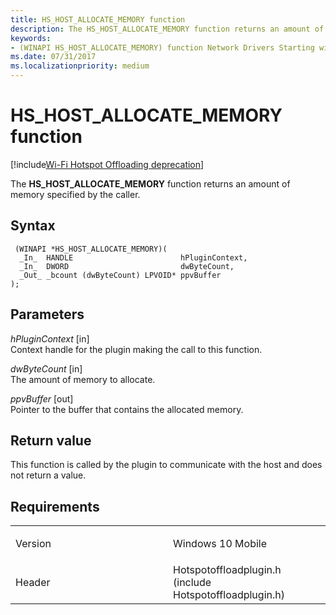 ```yaml
---
title: HS_HOST_ALLOCATE_MEMORY function
description: The HS_HOST_ALLOCATE_MEMORY function returns an amount of memory specified by the caller.
keywords: 
- (WINAPI HS_HOST_ALLOCATE_MEMORY) function Network Drivers Starting with Windows Vista
ms.date: 07/31/2017
ms.localizationpriority: medium
---
```


# HS\_HOST\_ALLOCATE\_MEMORY function

[!include[Wi-Fi Hotspot Offloading deprecation](../includes/wi-fi-hotspot-offloading-deprecation.md)]


The **HS\_HOST\_ALLOCATE\_MEMORY** function returns an amount of memory specified by the caller.

## Syntax

```ManagedCPlusPlus
 (WINAPI *HS_HOST_ALLOCATE_MEMORY)(
  _In_  HANDLE                        hPluginContext,
  _In_  DWORD                         dwByteCount,
  _Out_ _bcount (dwByteCount) LPVOID* ppvBuffer
);
```

## Parameters

*hPluginContext* \[in\]  
Context handle for the plugin making the call to this function.

*dwByteCount* \[in\]  
The amount of memory to allocate.

*ppvBuffer* \[out\]  
Pointer to the buffer that contains the allocated memory.

## Return value

This function is called by the plugin to communicate with the host and does not return a value.

## Requirements

<table>
<colgroup>
<col width="50%" />
<col width="50%" />
</colgroup>
<tbody>
<tr class="odd">
<td><p>Version</p></td>
<td><p>Windows 10 Mobile</p></td>
</tr>
<tr class="even">
<td><p>Header</p></td>
<td>Hotspotoffloadplugin.h (include Hotspotoffloadplugin.h)</td>
</tr>
</tbody>
</table>

 

 




